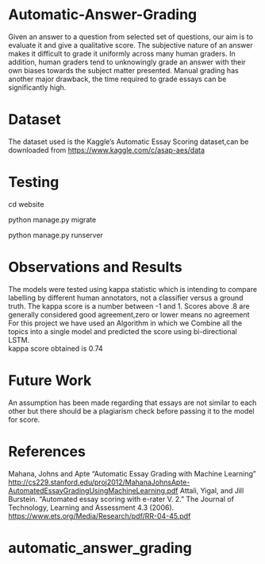 # Automatic-Answer-Grading

Given an answer to a question from selected set of questions, our aim is to evaluate it and give a qualitative score.
The subjective nature of an answer makes it difficult to grade it uniformly across many human graders. In addition, human graders tend to unknowingly grade an answer with their own biases towards the subject matter presented.
Manual grading has another major drawback, the time required to grade essays can be significantly high.

# Dataset

The dataset used is the Kaggle’s Automatic Essay Scoring dataset,can be downloaded from https://www.kaggle.com/c/asap-aes/data

# Testing

cd website

python manage.py migrate

python manage.py runserver

# Observations and Results 

The models were tested using kappa statistic which is intending to compare labelling by different human annotators, not a classifier versus a ground truth. The kappa score is a number between -1 and 1. Scores above .8 are generally considered good agreement,zero or lower means no agreement
For this project we have used an Algorithm in which we Combine all the topics into a single model and predicted the score using bi-directional LSTM.		
kappa score obtained is 0.74

# Future Work

An assumption has been made regarding that essays are not similar to each other but there should be a plagiarism check before passing it to the model for score.

# References

Mahana, Johns and Apte “Automatic Essay Grading with Machine Learning”
http://cs229.stanford.edu/proj2012/MahanaJohnsApte-AutomatedEssayGradingUsingMachineLearning.pdf
Attali, Yigal, and Jill Burstein. “Automated essay scoring with e-rater V. 2.” The Journal of Technology, Learning and Assessment 4.3 (2006). 
https://www.ets.org/Media/Research/pdf/RR-04-45.pdf


# automatic_answer_grading
